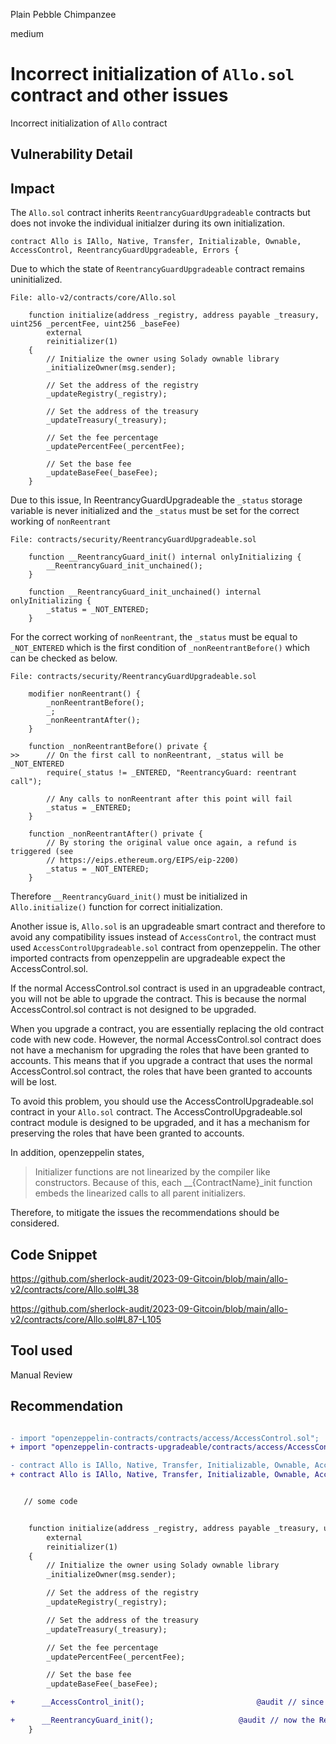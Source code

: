Plain Pebble Chimpanzee

medium

# Incorrect initialization of `Allo.sol` contract and other issues
Incorrect initialization of `Allo` contract

## Vulnerability Detail
## Impact

The `Allo.sol` contract inherits `ReentrancyGuardUpgradeable`  contracts but does not invoke the individual initialzer during its own initialization. 

```Solidity
contract Allo is IAllo, Native, Transfer, Initializable, Ownable, AccessControl, ReentrancyGuardUpgradeable, Errors {
```

Due to which the state of `ReentrancyGuardUpgradeable` contract remains uninitialized.

```Solidity
File: allo-v2/contracts/core/Allo.sol

    function initialize(address _registry, address payable _treasury, uint256 _percentFee, uint256 _baseFee)
        external
        reinitializer(1)
    {
        // Initialize the owner using Solady ownable library
        _initializeOwner(msg.sender);

        // Set the address of the registry
        _updateRegistry(_registry);

        // Set the address of the treasury
        _updateTreasury(_treasury);

        // Set the fee percentage
        _updatePercentFee(_percentFee);

        // Set the base fee
        _updateBaseFee(_baseFee);
    }
```

Due to this issue, In ReentrancyGuardUpgradeable the `_status` storage variable is never initialized and the `_status` must be set for the correct working of `nonReentrant` 

```Solidity
File: contracts/security/ReentrancyGuardUpgradeable.sol

    function __ReentrancyGuard_init() internal onlyInitializing {
        __ReentrancyGuard_init_unchained();
    }

    function __ReentrancyGuard_init_unchained() internal onlyInitializing {
        _status = _NOT_ENTERED;
    }
```

For the correct working of `nonReentrant`, the `_status` must be equal to `_NOT_ENTERED` which is the first condition of `_nonReentrantBefore()` which can be checked as below.

```Solidity
File: contracts/security/ReentrancyGuardUpgradeable.sol

    modifier nonReentrant() {
        _nonReentrantBefore();
        _;
        _nonReentrantAfter();
    }

    function _nonReentrantBefore() private {
>>      // On the first call to nonReentrant, _status will be _NOT_ENTERED
        require(_status != _ENTERED, "ReentrancyGuard: reentrant call");

        // Any calls to nonReentrant after this point will fail
        _status = _ENTERED;
    }

    function _nonReentrantAfter() private {
        // By storing the original value once again, a refund is triggered (see
        // https://eips.ethereum.org/EIPS/eip-2200)
        _status = _NOT_ENTERED;
    }
```

Therefore `__ReentrancyGuard_init()` must be initialized in `Allo.initialize()` function for correct initialization.

Another issue is, `Allo.sol` is an upgradeable smart contract and therefore to avoid any compatibility issues instead of `AccessControl`, the contract must used `AccessControlUpgradeable.sol` contract from openzeppelin. The other imported contracts from openzeppelin are upgradeable expect the AccessControl.sol. 

If the normal AccessControl.sol contract is used in an upgradeable contract, you will not be able to upgrade the contract. This is because the normal AccessControl.sol contract is not designed to be upgraded.

When you upgrade a contract, you are essentially replacing the old contract code with new code. However, the normal AccessControl.sol contract does not have a mechanism for upgrading the roles that have been granted to accounts. This means that if you upgrade a contract that uses the normal AccessControl.sol contract, the roles that have been granted to accounts will be lost.

To avoid this problem, you should use the AccessControlUpgradeable.sol contract in your `Allo.sol` contract. The AccessControlUpgradeable.sol contract module is designed to be upgraded, and it has a mechanism for preserving the roles that have been granted to accounts.

In addition, openzeppelin states,

> Initializer functions are not linearized by the compiler like constructors. Because of this, each __{ContractName}_init function embeds the linearized calls to all parent initializers.

Therefore, to mitigate the issues the recommendations should be considered.

## Code Snippet
https://github.com/sherlock-audit/2023-09-Gitcoin/blob/main/allo-v2/contracts/core/Allo.sol#L38

https://github.com/sherlock-audit/2023-09-Gitcoin/blob/main/allo-v2/contracts/core/Allo.sol#L87-L105

## Tool used
Manual Review

## Recommendation

```diff

- import "openzeppelin-contracts/contracts/access/AccessControl.sol";
+ import "openzeppelin-contracts-upgradeable/contracts/access/AccessControlUpgradeable.sol";

- contract Allo is IAllo, Native, Transfer, Initializable, Ownable, AccessControl, ReentrancyGuardUpgradeable, Errors {
+ contract Allo is IAllo, Native, Transfer, Initializable, Ownable, AccessControlUpgradeable, ReentrancyGuardUpgradeable, Errors {


   // some code


    function initialize(address _registry, address payable _treasury, uint256 _percentFee, uint256 _baseFee)
        external
        reinitializer(1)
    {
        // Initialize the owner using Solady ownable library
        _initializeOwner(msg.sender);

        // Set the address of the registry
        _updateRegistry(_registry);

        // Set the address of the treasury
        _updateTreasury(_treasury);

        // Set the fee percentage
        _updatePercentFee(_percentFee);

        // Set the base fee
        _updateBaseFee(_baseFee);

+      __AccessControl_init();                         @audit // since we are inheriting the AccessControlUpgradeable and __AccessControl_init is an empty function and does not required to be initialize and it is optional but for better clarity it is shown here

+      __ReentrancyGuard_init();                   @audit // now the ReentrancyGuard will be initialized with status as _NOT_ENTERED
    }
```